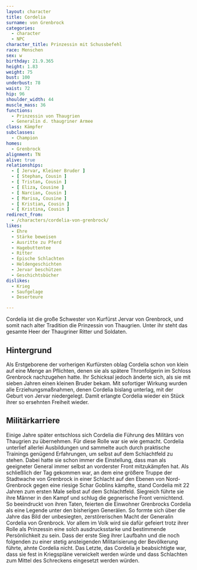 ```yaml
---
layout: character
title: Cordelia
surname: von Grenbrock
categories:
  - character
  - NPC
character_title: Prinzessin mit Schussbefehl
race: Menschen
sex: w
birthday: 21.9.365
height: 1.83
weight: 75
bust: 100
underbust: 78
waist: 72
hip: 96
shoulder_width: 44
muscle_mass: 36
functions:
  - Prinzessin von Thaugrien
  - Generalin d. thaugriner Armee
class: Kämpfer
subclasses:
  - Champion
homes:
  - Grenbrock
alignment: TN
alive: true
relationships:
  - [ Jervar, Kleiner Bruder ]
  - [ Stephan, Cousin ]
  - [ Tristan, Cousin ]
  - [ Eliza, Cousine ]
  - [ Narcian, Cousin ]
  - [ Marisa, Cousine ]
  - [ Kristian, Cousin ]
  - [ Kristina, Cousin ]
redirect_from:
  - /characters/cordelia-von-grenbrock/
likes:
  - Ehre
  - Stärke beweisen
  - Ausritte zu Pferd
  - Hagebuttentee
  - Ritter
  - Epische Schlachten
  - Heldengeschichten
  - Jervar beschützen
  - Geschichtsbücher
dislikes:
  - Krieg
  - Saufgelage
  - Deserteure

---
```


Cordelia ist die große Schwester von Kurfürst Jervar von Grenbrock, und somit nach alter Tradition die Prinzessin von
Thaugrien. Unter ihr steht das gesamte Heer der Thaugriner Ritter und Soldaten.

<!--more-->

## Hintergrund

Als Erstgeborene der vorherigen Kurfürsten oblag Cordelia schon von klein auf eine Menge an Pflichten, denen sie als
spätere Thronfolgerin im Schloss Grenbrock nachzugehen hatte. Ihr Schicksal jedoch änderte sich, als sie mit sieben
Jahren einen kleinen Bruder bekam. Mit sofortiger Wirkung wurden alle Erziehungsmaßnahmen, denen Cordelia bislang
unterlag, mit der Geburt von Jervar niedergelegt. Damit erlangte Cordelia wieder ein Stück ihrer so ersehnten Freiheit
wieder.

## Militärkarriere

Einige Jahre später entschloss sich Cordelia die Führung des Militärs von Thaugrien zu übernehmen. Für diese Rolle war
sie wie gemacht. Cordelia unterlief allerlei Ausbildungen und sammelte auch durch praktische Trainings genügend
Erfahrungen, um selbst auf dem Schlachtfeld zu stehen. Dabei hatte sie schon immer die Einstellung, dass man als
geeigneter General immer selbst an vorderster Front mitzukämpfen hat. Als schließlich der Tag gekommen war, an dem eine
größere Truppe der Stadtwache von Grenbrock in einer Schlacht auf den Ebenen von Nord-Grenbrock gegen eine riesige Schar
Goblins kämpfte, stand Cordelia mit 22 Jahren zum ersten Male selbst auf dem Schlachtfeld. Siegreich führte sie ihre
Männer in den Kampf und schlug die gegnerische Front vernichtend. So beeindruckt von ihren Taten, feierten die Einwohner
Grenbrocks Cordelia als eine Legende unter den bisherigen Generälen. So formte sich über die Jahre das Bild der
unbesiegten, zerstörerischen Macht der Generalin Cordelia von Grenbrock. Vor allem im Volk wird sie dafür gefeiert trotz
ihrer Rolle als Prinzessin eine solch ausdrucksstarke und bestimmende Persönlichkeit zu sein. Dass der erste Sieg ihrer
Laufbahn und die noch folgenden zu einer stetig ansteigenden Militarisierung der Bevölkerung führte, ahnte Cordelia
nicht. Das Letzte, das Cordelia je beabsichtigte war, dass sie fest in Kriegspläne verwickelt werden würde und dass
Schlachten zum Mittel des Schreckens eingesetzt werden würden.